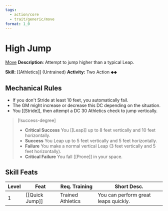 ```yaml
---
tags:
  - action/core
  - trait/generic/move
format: 1_0
---
```

# High Jump [](#Actions "Two-Action")

[Move](Move.md "General Trait")
**Description**: Attempt to jump higher than a typical Leap.

**Skill:** [[Athletics]] (Untrained)
**Activity:** Two Action ⬥⬥

## Mechanical Rules

- If you don't Stride at least 10 feet, you automatically fail.
- The GM might increase or decrease this DC depending on the situation.  
- You [[Stride]], then attempt a DC 30 Athletics check to jump vertically.

> [!success-degree]
>- **Critical Success** You [[Leap]] up to 8 feet vertically and 10 feet horizontally.  
>- **Success** You Leap up to 5 feet vertically and 5 feet horizontally.  
>- **Failure** You make a normal vertical Leap (3 feet vertically and 5 feet horizontally).
>- **Critical Failure** You fall [[Prone]] in your space.

## Skill Feats

| Level | Feat           | Req. Training     | Short Desc.                          |
| ----- | -------------- | ----------------- | ------------------------------------ |
| 1     | [[Quick Jump]] | Trained Athletics | You can perform great leaps quickly. |
